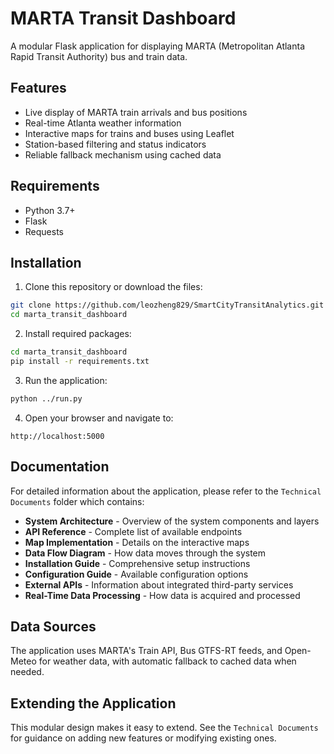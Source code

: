 # MARTA Transit Dashboard

A modular Flask application for displaying MARTA (Metropolitan Atlanta Rapid Transit Authority) bus and train data.

## Features

- Live display of MARTA train arrivals and bus positions
- Real-time Atlanta weather information
- Interactive maps for trains and buses using Leaflet
- Station-based filtering and status indicators
- Reliable fallback mechanism using cached data

## Requirements

- Python 3.7+
- Flask
- Requests

## Installation

1. Clone this repository or download the files:
```bash
git clone https://github.com/leozheng829/SmartCityTransitAnalytics.git
cd marta_transit_dashboard
```

2. Install required packages:
```bash
cd marta_transit_dashboard
pip install -r requirements.txt
```

3. Run the application:
```bash
python ../run.py
```

4. Open your browser and navigate to:
```
http://localhost:5000
```

## Documentation

For detailed information about the application, please refer to the `Technical Documents` folder which contains:

- **System Architecture** - Overview of the system components and layers
- **API Reference** - Complete list of available endpoints
- **Map Implementation** - Details on the interactive maps
- **Data Flow Diagram** - How data moves through the system
- **Installation Guide** - Comprehensive setup instructions
- **Configuration Guide** - Available configuration options
- **External APIs** - Information about integrated third-party services
- **Real-Time Data Processing** - How data is acquired and processed

## Data Sources

The application uses MARTA's Train API, Bus GTFS-RT feeds, and Open-Meteo for weather data, with automatic fallback to cached data when needed.

## Extending the Application

This modular design makes it easy to extend. See the `Technical Documents` for guidance on adding new features or modifying existing ones. 